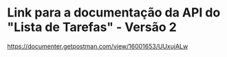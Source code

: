 # Link para a documentação da API do "Lista de Tarefas" - Versão 2

https://documenter.getpostman.com/view/16001653/UUxujALw
